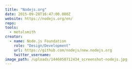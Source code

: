 ```yaml
---
title: "Nodejs.org"
date: 2015-09-28T16:47:00.000Z
website: https://nodejs.org/en/
repo:
tools:
  - metalsmith
creator:
  - name: Node.js Foundation
    role: "Design/Development"
    url: https://github.com/nodejs/new.nodejs.org    
    twitter_username:
image_path: /uploads/1446050712434_screenshot-nodejs.jpg
---
```

